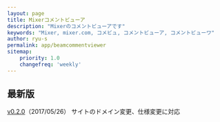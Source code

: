```yaml
---
layout: page
title: Mixerコメントビューア
description: "Mixerのコメントビューアです"
keywords: "Mixer, mixer.com, コメビュ, コメントビューア, コメントビューワ"
author: ryu-s
permalink: app/beamcommentviewer
sitemap:
    priority: 1.0
    changefreq: 'weekly'	
---
```


## 最新版
[v0.2.0](http://int-main.ddo.jp/app/mixerCommentViewer_v0.2.0.zip)（2017/05/26） サイトのドメイン変更、仕様変更に対応  
